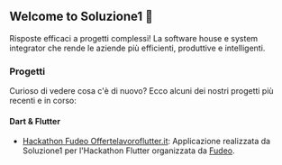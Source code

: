 ## Welcome to Soluzione1 👋

Risposte efficaci a progetti complessi! La software house e system integrator che rende le aziende più efficienti, produttive e intelligenti.

### Progetti

Curioso di vedere cosa c'è di nuovo? Ecco alcuni dei nostri progetti più recenti e in corso:

#### Dart & Flutter

 - [Hackathon Fudeo Offertelavoroflutter.it](https://github.com/developerSoluzione1/hackathon-fudeo-offertelavoroflutter): Applicazione realizzata da Soluzione1 per l'Hackathon Flutter organizzata da [Fudeo](https://github.com/Fudeo-it).
